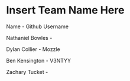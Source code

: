 # Insert Team Name Here

Name             - Github Username

Nathaniel Bowles -

Dylan Collier    - Mozzle

Ben Kensington   - V3NTYY

Zachary Tucket   -
